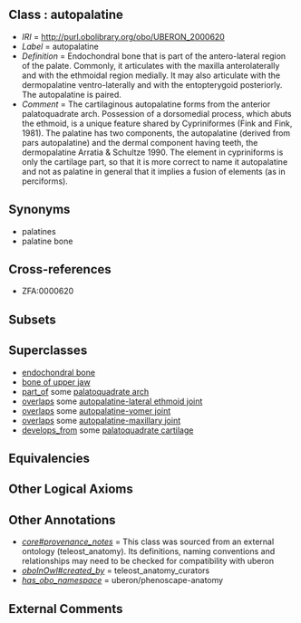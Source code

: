 
## Class : autopalatine

 * *IRI* = http://purl.obolibrary.org/obo/UBERON_2000620
 * *Label* = autopalatine
 * *Definition* = Endochondral bone that is part of the antero-lateral region of the palate. Commonly, it articulates with the maxilla anterolaterally and with the ethmoidal region medially. It may also articulate with the dermopalatine ventro-laterally and with the entopterygoid posteriorly. The autopalatine is paired.
 * *Comment* = The cartilaginous autopalatine forms from the anterior palatoquadrate arch. Possession of a dorsomedial process, which abuts the ethmoid, is a unique feature shared by Cypriniformes (Fink and Fink, 1981). The palatine has two components, the autopalatine (derived from pars autopalatine) and the dermal component having teeth, the dermopalatine Arratia & Schultze 1990. The element in cypriniforms is only the cartilage part, so that it is more correct to name it autopalatine and not as palatine in general that it implies a fusion of elements (as in perciforms).

## Synonyms

 * palatines
 * palatine bone

## Cross-references

 * ZFA:0000620

## Subsets


## Superclasses

 * [endochondral bone](../../UBERON/13/UBERON_0002513.md)
 * [bone of upper jaw](../../UBERON/97/UBERON_0011597.md)
 * [part_of](../../BFO/50/BFO_0000050.md) some [palatoquadrate arch](../../UBERON/85/UBERON_0011085.md)
 * [overlaps](../../RO/31/RO_0002131.md) some [autopalatine-lateral ethmoid joint](../../UBERON/08/UBERON_2001608.md)
 * [overlaps](../../RO/31/RO_0002131.md) some [autopalatine-vomer joint](../../UBERON/84/UBERON_2001784.md)
 * [overlaps](../../RO/31/RO_0002131.md) some [autopalatine-maxillary joint](../../UBERON/42/UBERON_2001942.md)
 * [develops_from](../../RO/02/RO_0002202.md) some [palatoquadrate cartilage](../../UBERON/52/UBERON_0004752.md)

## Equivalencies


## Other Logical Axioms


## Other Annotations

 * *[core#provenance_notes](../../core#provenance/es/core#provenance_notes.md)* = This class was sourced from an external ontology (teleost_anatomy). Its definitions, naming conventions and relationships may need to be checked for compatibility with uberon
 * *[oboInOwl#created_by](../../oboInOwl#created/by/oboInOwl#created_by.md)* = teleost_anatomy_curators
 * *[has_obo_namespace](../../ce/oboInOwl#hasOBONamespace.md)* = uberon/phenoscape-anatomy

## External Comments

